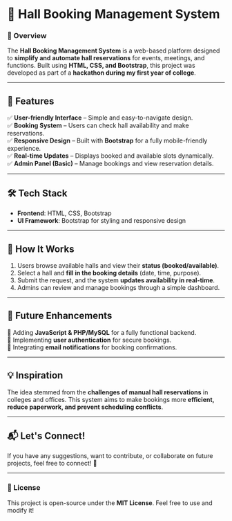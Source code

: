 # 📌 Hall Booking Management System  

### 📢 Overview  
The **Hall Booking Management System** is a web-based platform designed to **simplify and automate hall reservations** for events, meetings, and functions. Built using **HTML, CSS, and Bootstrap**, this project was developed as part of a **hackathon during my first year of college**.

---

## 🚀 Features  
✅ **User-friendly Interface** – Simple and easy-to-navigate design.  
✅ **Booking System** – Users can check hall availability and make reservations.  
✅ **Responsive Design** – Built with **Bootstrap** for a fully mobile-friendly experience.  
✅ **Real-time Updates** – Displays booked and available slots dynamically.  
✅ **Admin Panel (Basic)** – Manage bookings and view reservation details.  

---

## 🛠️ Tech Stack  
- **Frontend**: HTML, CSS, Bootstrap  
- **UI Framework**: Bootstrap for styling and responsive design  

---

## 📌 How It Works  
1. Users browse available halls and view their **status (booked/available)**.  
2. Select a hall and **fill in the booking details** (date, time, purpose).  
3. Submit the request, and the system **updates availability in real-time**.  
4. Admins can review and manage bookings through a simple dashboard.  

---

## 🔗 Future Enhancements  
🔹 Adding **JavaScript & PHP/MySQL** for a fully functional backend.  
🔹 Implementing **user authentication** for secure bookings.  
🔹 Integrating **email notifications** for booking confirmations.  

---

## 💡 Inspiration  
The idea stemmed from the **challenges of manual hall reservations** in colleges and offices. This system aims to make bookings more **efficient, reduce paperwork, and prevent scheduling conflicts**.  

---

## 📬 Let's Connect!  
If you have any suggestions, want to contribute, or collaborate on future projects, feel free to connect! 🚀  

---

### 📜 License  
This project is open-source under the **MIT License**. Feel free to use and modify it!  

